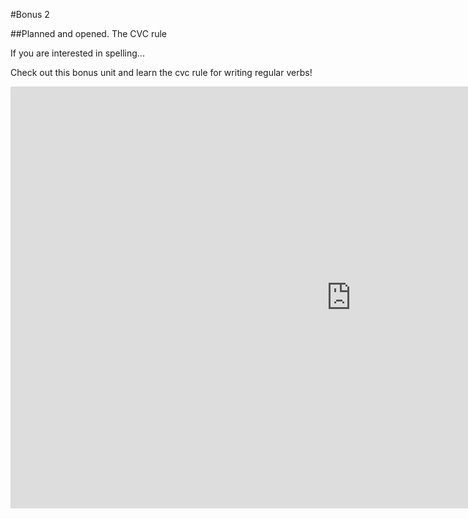 #Bonus 2

##Planned and opened. The CVC rule

If you are interested in spelling... 

Check out this bonus unit and learn the cvc rule for writing regular verbs!

<iframe src="https://h5p.org/h5p/embed/265599" width="1090" height="675" frameborder="0" allowfullscreen="allowfullscreen"></iframe><script src="https://h5p.org/sites/all/modules/h5p/library/js/h5p-resizer.js" charset="UTF-8"></script>
